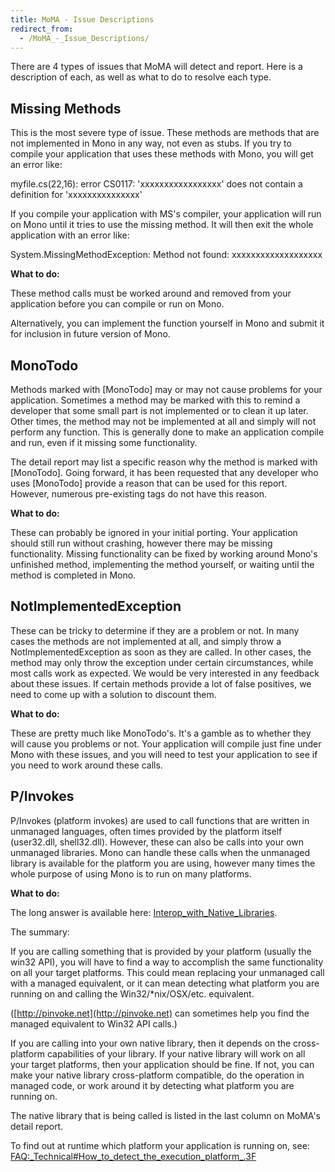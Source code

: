 ```yaml
---
title: MoMA - Issue Descriptions
redirect_from:
  - /MoMA_-_Issue_Descriptions/
---
```


There are 4 types of issues that MoMA will detect and report. Here is a description of each, as well as what to do to resolve each type.

Missing Methods
---------------

This is the most severe type of issue. These methods are methods that are not implemented in Mono in any way, not even as stubs. If you try to compile your application that uses these methods with Mono, you will get an error like:

myfile.cs(22,16): error CS0117: 'xxxxxxxxxxxxxxxxx' does not contain a definition for 'xxxxxxxxxxxxxxx'

If you compile your application with MS's compiler, your application will run on Mono until it tries to use the missing method. It will then exit the whole application with an error like:

System.MissingMethodException: Method not found: xxxxxxxxxxxxxxxxxxx

**What to do:**

These method calls must be worked around and removed from your application before you can compile or run on Mono.

Alternatively, you can implement the function yourself in Mono and submit it for inclusion in future version of Mono.

MonoTodo
--------

Methods marked with [MonoTodo] may or may not cause problems for your application. Sometimes a method may be marked with this to remind a developer that some small part is not implemented or to clean it up later. Other times, the method may not be implemented at all and simply will not perform any function. This is generally done to make an application compile and run, even if it missing some functionality.

The detail report may list a specific reason why the method is marked with [MonoTodo]. Going forward, it has been requested that any developer who uses [MonoTodo] provide a reason that can be used for this report. However, numerous pre-existing tags do not have this reason.

**What to do:**

These can probably be ignored in your initial porting. Your application should still run without crashing, however there may be missing functionality. Missing functionality can be fixed by working around Mono's unfinished method, implementing the method yourself, or waiting until the method is completed in Mono.

NotImplementedException
-----------------------

These can be tricky to determine if they are a problem or not. In many cases the methods are not implemented at all, and simply throw a NotImplementedException as soon as they are called. In other cases, the method may only throw the exception under certain circumstances, while most calls work as expected. We would be very interested in any feedback about these issues. If certain methods provide a lot of false positives, we need to come up with a solution to discount them.

**What to do:**

These are pretty much like MonoTodo's. It's a gamble as to whether they will cause you problems or not. Your application will compile just fine under Mono with these issues, and you will need to test your application to see if you need to work around these calls.

P/Invokes
---------

P/Invokes (platform invokes) are used to call functions that are written in unmanaged languages, often times provided by the platform itself (user32.dll, shell32.dll). However, these can also be calls into your own unmanaged libraries. Mono can handle these calls when the unmanaged library is available for the platform you are using, however many times the whole purpose of using Mono is to run on many platforms.

**What to do:**

The long answer is available here: [Interop_with_Native_Libraries](/docs/advanced/pinvoke/).

The summary:

If you are calling something that is provided by your platform (usually the win32 API), you will have to find a way to accomplish the same functionality on all your target platforms. This could mean replacing your unmanaged call with a managed equivalent, or it can mean detecting what platform you are running on and calling the Win32/\*nix/OSX/etc. equivalent.

([http://pinvoke.net](http://pinvoke.net) can sometimes help you find the managed equivalent to Win32 API calls.)

If you are calling into your own native library, then it depends on the cross-platform capabilities of your library. If your native library will work on all your target platforms, then your application should be fine. If not, you can make your native library cross-platform compatible, do the operation in managed code, or work around it by detecting what platform you are running on.

The native library that is being called is listed in the last column on MoMA's detail report.

To find out at runtime which platform your application is running on, see: [FAQ:\_Technical#How\_to\_detect\_the\_execution_platform\_.3F](/docs/faq/technical/)

